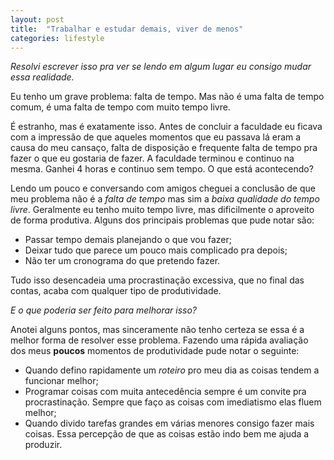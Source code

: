 ```yaml
---
layout: post
title:  "Trabalhar e estudar demais, viver de menos"
categories: lifestyle
---
```

*Resolvi escrever isso pra ver se lendo em algum lugar eu consigo mudar essa realidade.*

Eu tenho um grave problema: falta de tempo. Mas não é uma falta de tempo comum, é uma falta de tempo com muito tempo livre.

É estranho, mas é exatamente isso. Antes de concluir a faculdade eu ficava com a impressão de que aqueles momentos que eu passava lá eram a causa do meu cansaço, falta de disposição e frequente falta de tempo pra fazer o que eu gostaria de fazer. A faculdade terminou e continuo na mesma. Ganhei 4 horas e continuo sem tempo. O que está acontecendo?

Lendo um pouco e conversando com amigos cheguei a conclusão de que meu problema não é a *falta de tempo* mas sim a *baixa qualidade do tempo livre*. Geralmente eu tenho muito tempo livre, mas dificilmente o aproveito de forma produtiva. Alguns dos principais problemas que pude notar são:

* Passar tempo demais planejando o que vou fazer;
* Deixar tudo que parece um pouco mais complicado pra depois;
* Não ter um cronograma do que pretendo fazer.

Tudo isso desencadeia uma procrastinação excessiva, que no final das contas, acaba com qualquer tipo de produtividade.

*E o que poderia ser feito para melhorar isso?*

Anotei alguns pontos, mas sinceramente não tenho certeza se essa é a melhor forma de resolver esse problema. Fazendo uma rápida avaliação dos meus **poucos** momentos de produtividade pude notar o seguinte:

* Quando defino rapidamente um *roteiro* pro meu dia as coisas tendem a funcionar melhor;
* Programar coisas com muita antecedência sempre é um convite pra procrastinação. Sempre que faço as coisas com imediatismo elas fluem melhor;
* Quando divido tarefas grandes em várias menores consigo fazer mais coisas. Essa percepção de que as coisas estão indo bem me ajuda a produzir.


